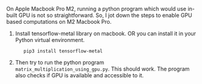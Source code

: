 On Apple Macbook Pro M2, running a python program which would use in-built GPU is not so straightforward. 
So, I jot down the steps to enable GPU based computations on M2 Macbook Pro. 
1. Install tensorflow-metal library on macbook. OR you can install it in your Python virtual environment.

   ```
      pip3 install tensorflow-metal
   ```
2. Then try to run the python program `matrix_multiplication_using_gpu.py`. This should work.  The program also checks if GPU is available and accessible to it.  

